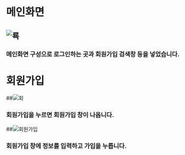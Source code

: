 # 메인화면
## ![룍](https://user-images.githubusercontent.com/84943154/134843836-3c367802-af1b-44f4-988d-355b42dd01bd.PNG)
### 메인화면 구성으로 로그인하는 곳과 회원가입 검색창 등을 넣었습니다.

# 회원가입
##![회](https://user-images.githubusercontent.com/84943154/134843656-e0a8b6aa-98d8-4558-bc31-c00cba8804de.PNG)
### 회원가입을 누르면 회원가입 창이 나옵니다.
##![회원가입](https://user-images.githubusercontent.com/84943154/134843721-31bc0b6c-6398-497d-b86d-e75ce504fb95.PNG)
### 회원가입 창에 정보를 입력하고 가입을 누릅니다.
